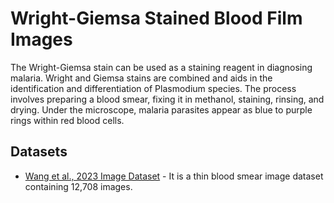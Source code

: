 # Wright-Giemsa Stained Blood Film Images

The Wright-Giemsa stain can be used as a staining reagent in diagnosing malaria. Wright and Giemsa stains are combined and aids in the identification and differentiation of Plasmodium species. 
The process involves preparing a blood smear, fixing it in methanol, staining, rinsing, and drying. Under the microscope, malaria parasites appear as blue to purple rings within red blood cells. 

## Datasets
+ [Wang et al., 2023 Image Dataset](https://itunuisewon.github.io/Malaria_Blood_Film_Images/All_Datasets/Wang_et_al.,_2023_Dataset.html) - It is a thin blood smear image dataset containing 12,708 images.
